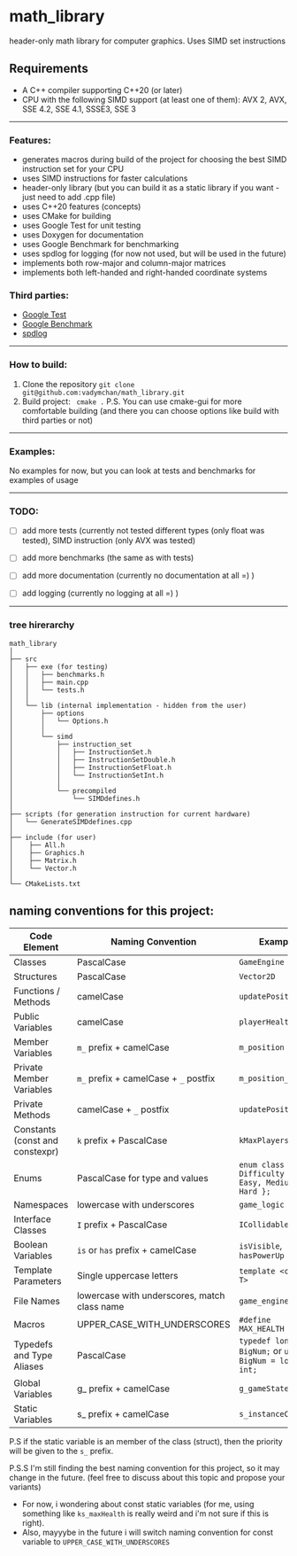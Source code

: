 # math_library
header-only math library for computer graphics. Uses SIMD set instructions


## Requirements
- A C++ compiler supporting C++20 (or later)
- CPU with the following SIMD support (at least one of them): AVX 2, AVX, SSE 4.2, SSE 4.1, SSSE3, SSE 3

---
### Features:
- generates macros during build of the project for choosing the best SIMD instruction set for your CPU
- uses SIMD instructions for faster calculations
- header-only library (but you can build it as a static library if you want - just need to add .cpp file)
- uses C++20 features (concepts)
- uses CMake for building
- uses Google Test for unit testing
- uses Doxygen for documentation
- uses Google Benchmark for benchmarking
- uses spdlog for logging (for now not used, but will be used in the future)
- implements both row-major and column-major matrices
- implements both left-handed and right-handed coordinate systems

### Third parties:
- [Google Test](https://github.com/google/googletest)
- [Google Benchmark](https://github.com/google/benchmark)
- [spdlog](https://github.com/gabime/spdlog)

---
### How to build:

1. Clone the repository 
``` git clone git@github.com:vadymchan/math_library.git ```
2. Build project:
``` cmake .```
P.S. You can use cmake-gui for more comfortable building (and there you can choose options like build with third parties or not)

---
### Examples:

No examples for now, but you can look at tests and benchmarks for examples of usage

---
### TODO:

- [ ] add more tests (currently not tested different types (only float was tested), SIMD instruction (only AVX was tested)
- [ ] add more benchmarks (the same as with tests)
- [ ] add more documentation (currently no documentation at all =) )
- [ ] add logging (currently no logging at all =) )


---
### tree hirerarchy

```
math_library
│
├── src
│   ├── exe (for testing)
│   │   ├── benchmarks.h
│   │   ├── main.cpp
│   │   └── tests.h
│   │
│   └── lib (internal implementation - hidden from the user)
│       ├── options
│       │   └── Options.h
│       │
│       └── simd
│           ├── instruction_set
│           │   ├── InstructionSet.h
│           │   ├── InstructionSetDouble.h
│           │   ├── InstructionSetFloat.h
│           │   └── InstructionSetInt.h
│           │
│           └── precompiled
│               └── SIMDdefines.h
│ 
├── scripts (for generation instruction for current hardware)
│   └── GenerateSIMDdefines.cpp
│
├── include (for user)
│    ├── All.h
│    ├── Graphics.h
│    ├── Matrix.h
│    └── Vector.h
│
└── CMakeLists.txt

```

## naming conventions for this project:
 

| Code Element | Naming Convention | Example |
| --- | --- | --- |
| Classes | PascalCase | `GameEngine` |
| Structures | PascalCase | `Vector2D` |
| Functions / Methods | camelCase | `updatePosition()` |
| Public Variables | camelCase | `playerHealth` |
| Member Variables | `m_` prefix + camelCase | `m_position` |
| Private Member Variables | `m_` prefix + camelCase + `_` postfix | `m_position_` | 
| Private Methods | camelCase + `_` postfix | `updatePosition_()` | 
| Constants (const and constexpr) | `k` prefix + PascalCase | `kMaxPlayers` | - i've seen it in Google's C++ style guide
| Enums | PascalCase for type and values | `enum class Difficulty { Easy, Medium, Hard };` |
| Namespaces | lowercase with underscores | `game_logic` |
| Interface Classes | `I` prefix + PascalCase | `ICollidable` |
| Boolean Variables | `is` or `has` prefix + camelCase | `isVisible`, `hasPowerUp` |
| Template Parameters | Single uppercase letters | `template <class T>` |
| File Names | lowercase with underscores, match class name | `game_engine.h` |
| Macros | UPPER_CASE_WITH_UNDERSCORES | `#define MAX_HEALTH 100` |
| Typedefs and Type Aliases | PascalCase | `typedef long int BigNum;` or `using BigNum = long int;` |
| Global Variables | g_ prefix + camelCase | `g_gameState` |
| Static Variables | s_ prefix + camelCase | `s_instanceCount` |

P.S if the static variable is an member of the class (struct), then the priority will be given to the `s_` prefix.

P.S.S I'm still finding the best naming convention for this project, so it may change in the future. (feel free to discuss about this topic and propose your variants)
- For now, i wondering about const static variables (for me, using something like `ks_maxHealth` is really weird and i'm not sure if this is right).
- Also, mayyybe in the future i will switch naming convention for const variable to `UPPER_CASE_WITH_UNDERSCORES`
